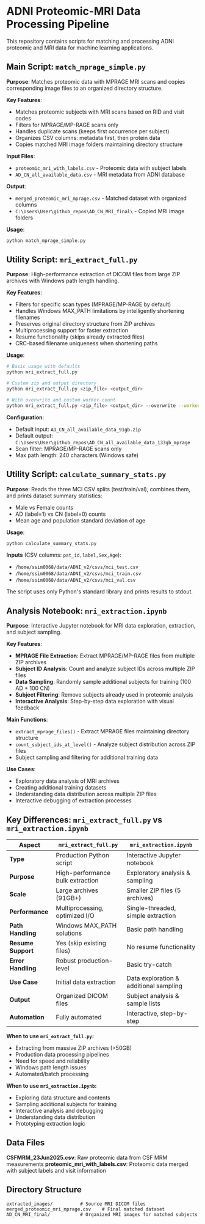 # ADNI Proteomic-MRI Data Processing Pipeline

This repository contains scripts for matching and processing ADNI proteomic and MRI data for machine learning applications.

## Main Script: `match_mprage_simple.py`

**Purpose**: Matches proteomic data with MPRAGE MRI scans and copies corresponding image files to an organized directory structure.

**Key Features**:
- Matches proteomic subjects with MRI scans based on RID and visit codes
- Filters for MPRAGE/MP-RAGE scans only
- Handles duplicate scans (keeps first occurrence per subject)
- Organizes CSV columns: metadata first, then protein data
- Copies matched MRI image folders maintaining directory structure

**Input Files**:
- `proteomic_mri_with_labels.csv` - Proteomic data with subject labels
- `AD_CN_all_available_data.csv` - MRI metadata from ADNI database

**Output**:
- `merged_proteomic_mri_mprage.csv` - Matched dataset with organized columns
- `C:\Users\User\github_repos\AD_CN_MRI_final\` - Copied MRI image folders

**Usage**:
```bash
python match_mprage_simple.py
```

## Utility Script: `mri_extract_full.py`

**Purpose**: High-performance extraction of DICOM files from large ZIP archives with Windows path length handling.

**Key Features**:
- Filters for specific scan types (MPRAGE/MP-RAGE by default)
- Handles Windows MAX_PATH limitations by intelligently shortening filenames
- Preserves original directory structure from ZIP archives
- Multiprocessing support for faster extraction
- Resume functionality (skips already extracted files)
- CRC-based filename uniqueness when shortening paths

**Usage**:
```bash
# Basic usage with defaults
python mri_extract_full.py

# Custom zip and output directory
python mri_extract_full.py <zip_file> <output_dir>

# With overwrite and custom worker count
python mri_extract_full.py <zip_file> <output_dir> --overwrite --workers 4
```

**Configuration**:
- Default input: `AD_CN_all_available_data_91gb.zip`
- Default output: `C:\Users\User\github_repos\AD_CN_all_available_data_133gb_mprage`
- Scan filter: MPRAGE/MP-RAGE scans only
- Max path length: 240 characters (Windows safe)

## Utility Script: `calculate_summary_stats.py`

**Purpose**: Reads the three MCI CSV splits (test/train/val), combines them, and prints dataset summary statistics:
- Male vs Female counts
- AD (label=1) vs CN (label=0) counts
- Mean age and population standard deviation of age

**Usage**:
```bash
python calculate_summary_stats.py
```

**Inputs** (CSV columns: `pat_id,label,Sex,Age`):
- `/home/ssim0068/data/ADNI_v2/csvs/mci_test.csv`
- `/home/ssim0068/data/ADNI_v2/csvs/mci_train.csv`
- `/home/ssim0068/data/ADNI_v2/csvs/mci_val.csv`

The script uses only Python's standard library and prints results to stdout.

## Analysis Notebook: `mri_extraction.ipynb`

**Purpose**: Interactive Jupyter notebook for MRI data exploration, extraction, and subject sampling.

**Key Features**:
- **MPRAGE File Extraction**: Extract MPRAGE/MP-RAGE files from multiple ZIP archives
- **Subject ID Analysis**: Count and analyze subject IDs across multiple ZIP files
- **Data Sampling**: Randomly sample additional subjects for training (100 AD + 100 CN)
- **Subject Filtering**: Remove subjects already used in proteomic analysis
- **Interactive Analysis**: Step-by-step data exploration with visual feedback

**Main Functions**:
- `extract_mprage_files()` - Extract MPRAGE files maintaining directory structure
- `count_subject_ids_at_level()` - Analyze subject distribution across ZIP files
- Subject sampling and filtering for additional training data

**Use Cases**:
- Exploratory data analysis of MRI archives
- Creating additional training datasets
- Understanding data distribution across multiple ZIP files
- Interactive debugging of extraction processes

## Key Differences: `mri_extract_full.py` vs `mri_extraction.ipynb`

| Aspect | `mri_extract_full.py` | `mri_extraction.ipynb` |
|--------|----------------------|------------------------|
| **Type** | Production Python script | Interactive Jupyter notebook |
| **Purpose** | High-performance bulk extraction | Exploratory analysis & sampling |
| **Scale** | Large archives (91GB+) | Smaller ZIP files (5 archives) |
| **Performance** | Multiprocessing, optimized I/O | Single-threaded, simple extraction |
| **Path Handling** | Windows MAX_PATH solutions | Basic path handling |
| **Resume Support** | Yes (skip existing files) | No resume functionality |
| **Error Handling** | Robust production-level | Basic try-catch |
| **Use Case** | Initial data extraction | Data exploration & additional sampling |
| **Output** | Organized DICOM files | Subject analysis & sample lists |
| **Automation** | Fully automated | Interactive, step-by-step |

**When to use `mri_extract_full.py`:**
- Extracting from massive ZIP archives (>50GB)
- Production data processing pipelines
- Need for speed and reliability
- Windows path length issues
- Automated/batch processing

**When to use `mri_extraction.ipynb`:**
- Exploring data structure and contents
- Sampling additional subjects for training
- Interactive analysis and debugging
- Understanding data distribution
- Prototyping extraction logic

## Data Files

**CSFMRM_23Jun2025.csv**: Raw proteomic data from CSF MRM measurements
**proteomic_mri_with_labels.csv**: Proteomic data merged with subject labels and visit information

## Directory Structure
```
extracted_images/          # Source MRI DICOM files
merged_proteomic_mri_mprage.csv    # Final matched dataset
AD_CN_MRI_final/           # Organized MRI images for matched subjects
```